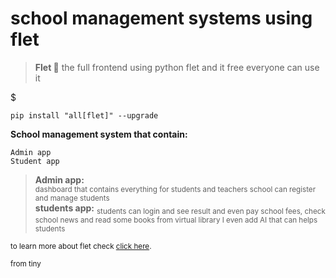 # school management systems using flet

> **Flet 💫** 
the full frontend using python flet and it free everyone can use it 



$ <pre><code>pip install "all[flet]" --upgrade</code></pre>


**School management system that contain:**
```
Admin app 
Student app
```

> **Admin app:**</br> <sub> dashboard that contains everything for students and teachers school can register and manage students </sub></br>
> **students app:**</bro> <sub> students can login and see result and even pay school fees, check school news and read some books from virtual library I even add AI that can helps students</sub>

<sub>to learn more about flet check [click here](https://flet.dev/).</sub>

<sub>from tiny</sub>
